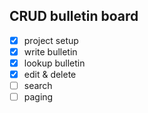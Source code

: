 ## CRUD bulletin board

- [x] project setup
- [x] write bulletin 
- [x] lookup bulletin
- [x] edit & delete
- [ ] search
- [ ] paging 
